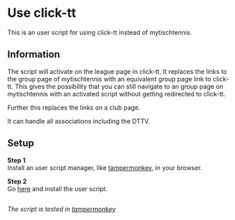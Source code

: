 # Use click-tt

This is an user script for using click-tt instead of mytischtennis.

## Information

The script will activate on the league page in click-tt.
It replaces the links to the group page of mytischtennis with an equivalent group page link to click-tt.
This gives the possibility that you can still navigate to an group page on mytischtennis with an activated script without getting redirected to click-tt.

Further this replaces the links on a club page.

It can handle all associations including the DTTV.

## Setup

**Step 1**  
Install an user script manager, like [tampermonkey](https://www.tampermonkey.net/), in your browser.

**Step 2**  
Go [here](https://openuserjs.org/scripts/5he1d0r/use_click-tt) and install the user script.

##

*The script is tested in [tampermonkey](https://www.tampermonkey.net/)*
